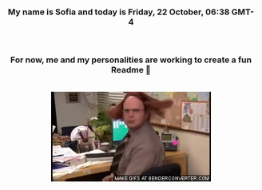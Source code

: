 


<div align="center">
<h3 >My name is Sofia and today is Friday, 22 October, 06:38 GMT-4</h3><br>
<h3 >For now, me and my personalities are working to create a fun Readme 👋
</h3><br>
<img src='img/dwight.gif' alt='working...'/>
</div>
